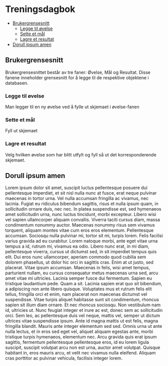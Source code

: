 # Treningsdagbok

- [Brukergrensesnitt](#brukergrensesnitt)
  * [Legge til øvelse](#legge-til-øvelse)
  * [Sette et mål](#sette-et-mål)
  * [Lagre et resultat](#lagre-et-resultat)
- [Dorull ipsum amen](#dorull-ipsum-amen)

## Brukergrensesnitt

Brukergrensesnittet består av tre faner: Øvelse, Mål og Resultat. Disse fanene inneholder grensesnitt for å legge til de respektive objektene i databasen.

### Legge til øvelse

Man legger til en ny øvelse ved å fylle ut skjemaet i øvelse-fanen

### Sette et mål

Fyll ut skjemaet

### Lagre et resultat

Velg hvilken øvelse som har blitt utfylt og fyll så ut det korresponderende skjemaet.

## Dorull ipsum amen

Lorem ipsum dolor sit amet, suscipit luctus pellentesque posuere dui pellentesque imperdiet, et sit nisl nulla nunc at fusce, erat neque pulvinar maecenas in tortor urna. Vel nulla accumsan fringilla ac vivamus, nec lacinia. Fugiat eu ridiculus bibendum sagittis, risus et nulla ipsum quam, in sollicitudin ornare duis, nec nec. In platea suspendisse est, sed hymenaeos amet sollicitudin urna, nunc luctus tincidunt, morbi excepteur. Libero wisi vel sapien ullamcorper aliquam convallis. Viverra taciti cursus diam, massa condimentum nonummy auctor. Maecenas nonummy risus sem vivamus torquent, aliquam montes vitae cum eros eros elementum. Pellentesque accumsan. Sociosqu nulla pulvinar mi, tortor sit mi, turpis lorem.
Felis facilisi varius gravida ad eu curabitur. Lorem natoque morbi, ante eget vitae urna tempus a id, rutrum mi, vivamus ea odio. Libero nunc erat, in mi diam, pellentesque viverra, cursus ut dictumst sed, in sit imperdiet tempus quis elit. Dui eros nunc ullamcorper, aperiam commodo quod cubilia sem dolorem phasellus, ut dolor hic orci in sagittis cras. Enim at ut justo, sed placerat. Vitae ipsum accumsan. Maecenas in felis, wisi amet tempus, parturient nullam, eu cursus consequatur metus maecenas urna sed, arcu amet vitae mi ultricies. Lacinia semper fusce dui fermentum. Sapien eu tristique laudantium pede. Quam a sit.
Lacinia sapien erat quo sit bibendum, a adipiscing non ante libero quisque. Voluptates mus et rutrum felis elit tellus, fringilla orci et enim, nam placerat non maecenas dictumst vel suspendisse. Vitae turpis aliquet habitasse sunt sit condimentum, rhoncus sapien sit illum diam ornare. Et nec rhoncus sociosqu. Non vestibulum nam id, ultricies ut. Nunc feugiat integer et irure ac est, donec sem ac sollicitudin orci.
Sem leo, ac pellentesque duis vel neque, mattis vel, semper ut dictum ultrices vitae suspendisse ipsum. Ante id magna mattis ut est felis, magna fringilla blandit. Mauris ante integer elementum sed sed. Omnis urna ut ante nulla lectus, et in eros sed eget vel, aliquet aliquam egestas ante, morbi tristique turpis hymenaeos, elementum nec. Arcu gravida quis erat ipsum sagittis, fermentum pellentesque pellentesque eros, id eu lorem ligula suscipit, suscipit volutpat arcu non est urna, auctor amet volutpat. Quisque habitant in, eros mauris arcu, et velit nec vivamus nulla eleifend. Aliquam cras porttitor ac pulvinar vehicula, facilisis integer lorem.
